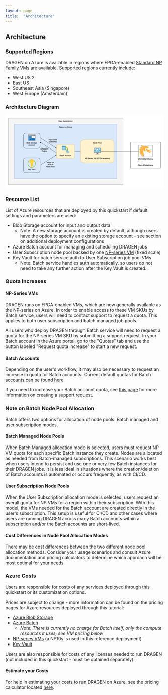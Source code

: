 ```yaml
---
layout: page
title:  "Architecture"
---
```


## Architecture

### Supported Regions

DRAGEN on Azure is available in regions where FPGA-enabled [Standard NP Family VMs](https://docs.microsoft.com/en-us/azure/virtual-machines/np-series) are available.  Supported regions currently include:

* West US 2
* East US
* Southeast Asia (Singapore)
* West Europe (Amsterdam)

### Architecture Diagram

![architecture-diagram](./images/dragen-on-azure.png)

### Resource List

List of Azure resources that are deployed by this quickstart if default settings and parameters are used:

* Blob Storage account for input and output data
    * Note: A new storage account is created by default, although users have the option to specify an existing storage account - see section on additional deployment configurations
* Azure Batch account for managing and scheduling DRAGEN jobs
* User Subscription node pool backed by one [NP-series VM](https://docs.microsoft.com/en-us/azure/virtual-machines/np-series) (fixed scale)
* Key Vault for batch service auth to User Subscription job pool VMs
    * Note: Batch service handles auth automatically, so users do not need to take any further action after the Key Vault is created.

### Quota Increases

#### NP-Series VMs

DRAGEN runs on FPGA-enabled VMs, which are now generally available as the NP-series on Azure.  In order to enable access to these VM SKUs by Batch service, users will need to contact support to request a quota.  This applies to both user subscription and batch managed job pools.

All users who deploy DRAGEN through Batch service will need to request a quota for the NP-series VM SKU by submitting a support request.  In your Batch account in the Azure portal, go to the "Quotas" tab and use the button labeled "Request quota increase" to start a new request.

#### Batch Accounts

Depending on the user's workflow, it may also be necessary to request an increase in quota for Batch accounts.  Current default quotas for Batch accounts can be found [here](https://docs.microsoft.com/en-us/azure/batch/batch-quota-limit#resource-quotas).

If you need to increase your Batch account quota, see [this page](https://docs.microsoft.com/en-us/azure/batch/batch-quota-limit#increase-a-quota) for more information on creating a support request.

### Note on Batch Node Pool Allocation

Batch offers two options for allocation of node pools: Batch managed and user subscription modes.

#### Batch Managed Node Pools

When Batch Managed allocation mode is selected, users must request NP VM quota for each specific Batch instance they create.  Nodes are allocated as needed from Batch-managed subscriptions.  This scenario works best when users intend to persist and use one or very few Batch instances for their DRAGEN jobs.  It is less ideal in situations where the creation/deletion of Batch accounts is automated or occurs frequently, as with CI/CD.

#### User Subscription Node Pools

When the User Subscription allocation mode is selected, users request an overall quota for NP VMs for a region within their subscription.  With this model, the VMs needed for the Batch account are created directly in the user's subscription.  This setup is useful for CI/CD and other cases where users are running DRAGEN across many Batch accounts within a subscription and/or the Batch accounts are short-lived.

#### Cost Differences in Node Pool Allocation Modes

There may be cost differences between the two different node pool allocation methods.  Consider your usage scenarios and consult Azure documentation and pricing calculators to determine which approach will be most optimal for your needs.

### Azure Costs

Users are responsible for costs of any services deployed through this quickstart or its customization options.

Prices are subject to change - more information can be found on the pricing pages for Azure resources deployed through this tutorial:

* [Azure Blob Storage](https://azure.microsoft.com/en-us/pricing/details/storage/blobs/)
* [Azure Batch](https://azure.microsoft.com/en-us/pricing/details/batch/windows-virtual-machines/)
    * _Note: There is currently no charge for Batch itself, only the compute resources it uses; see VM pricing below_
* [NP-series VMs](https://azure.microsoft.com/en-us/pricing/details/virtual-machines/linux/#np-series) (a NP10s is used in this reference deployment)
* [Key Vault](https://azure.microsoft.com/en-us/pricing/details/key-vault/#pricing)

Users are also responsible for costs of any licenses needed to run DRAGEN (not included in this quickstart - must be obtained separately).

#### Estimate your Costs

For help in estimating your costs to run DRAGEN on Azure, see the pricing calculator located [here](https://azure.microsoft.com/en-us/pricing/calculator/).
